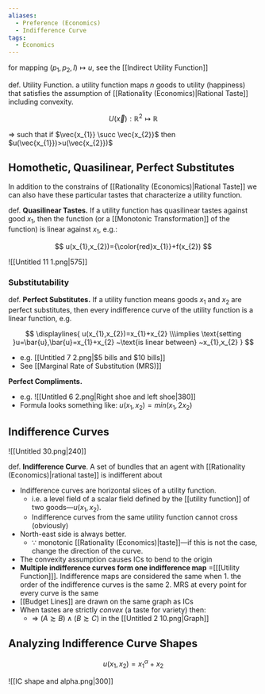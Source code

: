 ```yaml
---
aliases:
  - Preference (Economics)
  - Indifference Curve
tags:
  - Economics
---
```

for mapping $(p_{1},p_{2},I) \mapsto u$, see the [[Indirect Utility Function]]

def. Utility Function. a utility function maps $n$ goods to utility (happiness) that satisfies the assumption of [[Rationality (Economics)|Rational Taste]] including convexity.

$$
U(\vec{x}): \mathbb{R}^2 \mapsto \mathbb{R}
$$

⇒ such that if $\vec{x_{1}} \succ \vec{x_{2}}$ then $u(\vec{x_{1}})>u(\vec{x_{2}})$

## Homothetic, Quasilinear, Perfect Substitutes

In addition to the constrains of [[Rationality (Economics)|Rational Taste]] we can also have these particular tastes that characterize a utility function.

def. **Quasilinear Tastes.** If a utility function has quasilinear tastes against good $x_{1}$, then the function (or a [[Monotonic Transformation]] of the function) is linear against $x_{1}$, e.g.:

$$
u(x_{1},x_{2})={\color{red}x_{1}}+f(x_{2})
$$

![[Untitled 11 1.png|575]]
### Substitutability
def. **Perfect Substitutes.** If a utility function means goods $x_{1}$ and $x_{2}$ are perfect substitutes, then every indifference curve of the utility function is a linear function, e.g.

$$
\displaylines{
u(x_{1},x_{2})=x_{1}+x_{2} \\\implies \text{setting }u=\bar{u},\bar{u}=x_{1}+x_{2} ~\text{is linear between} ~x_{1},x_{2}
}
$$

- e.g. [[Untitled 7 2.png|$5 bills and $10 bills]]
- See [[Marginal Rate of Substitution (MRS)]]

**Perfect Compliments.**
- e.g. ![[Untitled 6 2.png|Right shoe and left shoe|380]]
- Formula looks something like: $u(x_{1},x_{2})=min(x_{1},2x_{2})$
## Indifference Curves

![[Untitled 30.png|240]]

def. **Indifference Curve**. A set of bundles that an agent with [[Rationality (Economics)|rational taste]] is indifferent about
- Indifference curves are horizontal slices of a utility function.
	- i.e. a level field of a scalar field defined by the [[utility function]] of two goods—$u(x_1,x_2)$.
	- Indifference curves from the same utility function cannot cross (obviously)
- North-east side is always better.
	- ∵ monotonic [[Rationality (Economics)|taste]]—if this is not the case, change the direction of the curve.
- The convexity assumption causes ICs to bend to the origin
- **Multiple indifference curves form one indifference map** =\[[[Utility Function]]].
  Indifference maps are considered the same when
	  1. the order of the indifference curves is the same
	  2. MRS at every point for every curve is the same
- [[Budget Lines]] are drawn on the same graph as ICs
- When tastes are strictly _convex_ (a taste for variety) then:
	- ⇒ $(A \succsim B) \land (B \succsim C)$ in the [[Untitled 2 10.png|Graph]]

## Analyzing Indifference Curve Shapes

$$
u(x_{1},x_{2})=x_{1}^\alpha + x_{2}
$$

![[IC shape and alpha.png|300]]

